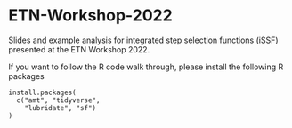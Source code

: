 # ETN-Workshop-2022

Slides and example analysis for integrated step selection functions (iSSF) presented at the ETN Workshop 2022. 

If you want to follow the R code walk through, please install the following R packages

```
install.packages(
  c("amt", "tidyverse", 
    "lubridate", "sf")
)
```
